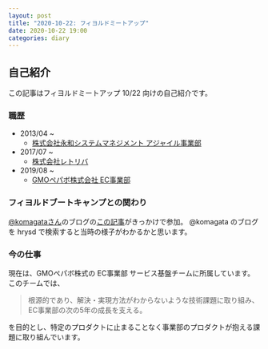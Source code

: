```yaml
---
layout: post
title: "2020-10-22: フィヨルドミートアップ"
date: 2020-10-22 19:00
categories: diary
---
```


## 自己紹介

この記事はフィヨルドミートアップ 10/22 向けの自己紹介です。

### 職歴

- 2013/04 ~
  - [株式会社永和システムマネジメント アジャイル事業部](https://agile.esm.co.jp/index.html)
- 2017/07 ~
  - [株式会社レトリバ](https://retrieva.jp/)
- 2019/08 ~
  - [GMOペパボ株式会社 EC事業部](https://pepabo.com/)

### フィヨルドブートキャンプとの関わり

[@komagataさん](https://twitter.com/komagata)のブログの[この記事](https://docs.komagata.org/4938)がきっかけで参加。
@komagata のブログを hrysd で検索すると当時の様子がわかるかと思います。

### 今の仕事

現在は、GMOペパボ株式の EC事業部 サービス基盤チームに所属しています。
このチームでは、

> 根源的であり、解決・実現方法がわからないような技術課題に取り組み、EC事業部の次の5年の成長を支える。

を目的とし、特定のプロダクトに止まることなく事業部のプロダクトが抱える課題に取り組んでいます。

